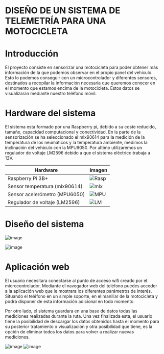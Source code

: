 DISEÑO DE UN SISTEMA DE TELEMETRÍA PARA UNA MOTOCICLETA
======

Introducción
======

El proyecto consiste en sensorizar una motocicleta para poder obtener más 
información de la que podemos observar en el propio panel del vehículo. Esto lo podemos 
conseguir con un microcontrolador y diferentes sensores, destinados a recopilar la 
información necesaria que queremos conocer en el momento que estamos encima 
de la motocicleta. Estos datos se visualizaran mediante nuestro teléfono móvil.

Hardware del sistema
======

El sistema esta formado por una Raspberry pi, debido a su coste reducido, tamaño, capacidad computacional y 
conectividad. En la parte de la sensorización se ha seleccionado el mlx90614 para la medición de la temperatura de los neumáticos y la temperatura ambiente, medimos la inclinación del vehiculo con la MPU6050. Por ultimo utilizaremos un regulador de voltaje LM2596 debido a que el sistema eléctrico trabaja a 12V.



| Hardware     | imagen |
| --- | --- |
| Raspberry Pi 3B+ |   ![Rasp](https://user-images.githubusercontent.com/75255813/141853399-65c0aeb0-9999-45dd-acdf-27b3b3954c6d.png) |
| Sensor temperatura (mlx90614) |   ![mlx](https://user-images.githubusercontent.com/75255813/141853963-1a0d0d3a-db5f-4a42-8906-777946e02cf9.png) |
| Sensor acelerómetro (MPU6050) | ![MPU](https://user-images.githubusercontent.com/75255813/141854464-3cbe857d-776e-4ab6-b628-ffeb35f8ee29.png) |
| Regulador de voltaje (LM2596) |![LM](https://user-images.githubusercontent.com/75255813/141870576-8a9ae058-468d-4963-a6b5-830ba5ead4bd.png) |







Diseño del sistema
======


![image](https://user-images.githubusercontent.com/75255813/135065740-c75b97ff-ebdf-4e3a-ac34-99ec1c4f4b43.png)

![image](https://user-images.githubusercontent.com/75255813/135066754-ab6ee8e7-8bd7-445b-902e-6b92c74b12d3.png)




Aplicación web
======
El usuario necesitara conectarse al punto de acceso wifi creado por el 
microcontrolador. Mediante el navegador web del teléfono puedes acceder a la aplicación web 
que le mostrara los diferentes parámetros de interés. Situando el teléfono en un simple 
soporte, en el manillar de la motocicleta y podrá disponer de esta información adicional en 
todo momento.

Por otro lado, el sistema guardara en una base de datos todas las mediciones 
realizadas durante la ruta. Una vez finalizada esta, el usuario tiene la posibilidad de 
descargar los datos obtenidos hasta el momento para su posterior tratamiento o 
visualización y otra posibilidad que tiene, es la opción de eliminar todos los datos para 
volver a realizar nuevas mediciones.

![image](https://user-images.githubusercontent.com/75255813/135065777-dd8619f1-99fa-4533-858e-023e53d96de8.png)
![image](https://user-images.githubusercontent.com/75255813/135065862-ec62c9c4-4d9a-4553-a970-85763a989f1e.png)









